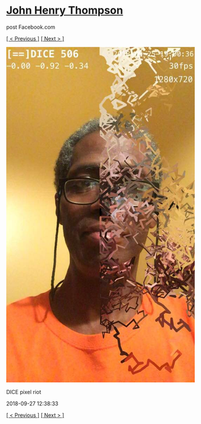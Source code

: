# [John Henry Thompson](../README.md)
post Facebook.com

[[ < Previous ]](2018-09-27-4.md) [[ Next > ]](2018-09-24-1.md)

[![](../media/2018-09-27/Timeline-Photos-DICE-pixel-riot.jpg)](../README.md)

DICE pixel riot

2018-09-27 12:38:33

[[ < Previous ]](2018-09-27-4.md) [[ Next > ]](2018-09-24-1.md)